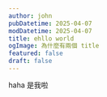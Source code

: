 ```yaml
---
author: john
pubDatetime: 2025-04-07
modDatetime: 2025-04-07
title: ehllo world
ogImage: 為什麼有兩個 title
featured: false
draft: false
---
```

haha 是我啦 